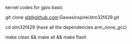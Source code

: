 kernel codes for gpio basic

git clone git@github.com:Gawasinspire/stm32f429.git

cd stm32f429
(have all the dependencies arm_none_gcc)

make clean && make all && make flash 

                
